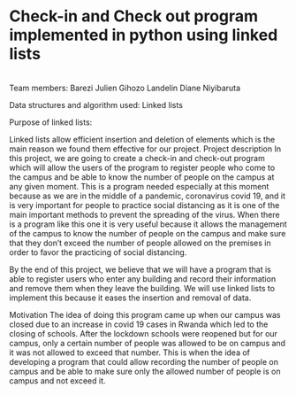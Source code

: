 <h1>Check-in and Check out program implemented in python using linked lists</h1><br>
Team members:
Barezi Julien
Gihozo Landelin
Diane Niyibaruta

Data structures and algorithm used: Linked lists

Purpose of linked lists: 

Linked lists allow efficient insertion and deletion of elements which is the main reason we found them effective for our project.
Project description
In this project, we are going to create a check-in and check-out program which will allow the users of the program to register people who come to the campus and be able to know the number of people on the campus at any given moment. This is a program needed especially at this moment because as we are in the middle of a pandemic, coronavirus covid 19, and it is very important for people to practice social distancing as it is one of the main important methods to prevent the spreading of the virus. When there is a program like this one it is very useful because it allows the management of the campus to know the number of people on the campus and make sure that they don’t exceed the number of people allowed on the premises in order to favor the practicing of social distancing.

By the end of this project, we believe that we will have a program that is able to register users who enter any building and record their information and remove them when they leave the building. We will use linked lists to implement this because it eases the insertion and removal of data. 

Motivation
The idea of doing this program came up when our campus was closed due to an increase in covid 19 cases in Rwanda which led to the closing of schools. After the lockdown schools were reopened but for our campus, only a certain number of people was allowed to be on campus and it was not allowed to exceed that number. This is when the idea of developing a program that could allow recording the number of people on campus and be able to make sure only the allowed number of people is on campus and not exceed it.



